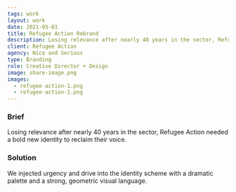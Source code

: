 ```yaml
---
tags: work
layout: work
date: 2021-05-01
title: Refugee Action Rebrand
description: Losing relevance after nearly 40 years in the sector, Refugee Action needed a bold new identity to reclaim their voice.
client: Refugee Action
agency: Nice and Serious
type: Branding
role: Creative Director + Design
image: share-image.png
images:
  - refugee-action-1.png
  - refugee-action-1.png
---
```

### Brief 
Losing relevance after nearly 40 years in the sector, Refugee Action needed a bold new identity to reclaim their voice.

### Solution
We injected urgency and drive into the identity scheme with a dramatic palette and a strong, geometric visual language. 
